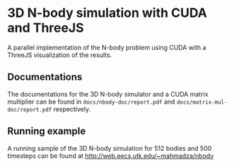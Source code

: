 # 3D N-body simulation with CUDA and ThreeJS

A parallel implementation of the N-body problem using CUDA with a ThreeJS visualization of the results. 

Documentations
---
The documentations for the 3D N-body simulator and a CUDA matrix multiplier can be found in `docs/nbody-doc/report.pdf` and `docs/matrix-mul-doc/report.pdf` respectively. 

Running example
---
A running sample of the 3D N-body simulation for 512 bodies and 500 timesteps can be found at http://web.eecs.utk.edu/~mahmadza/nbody

